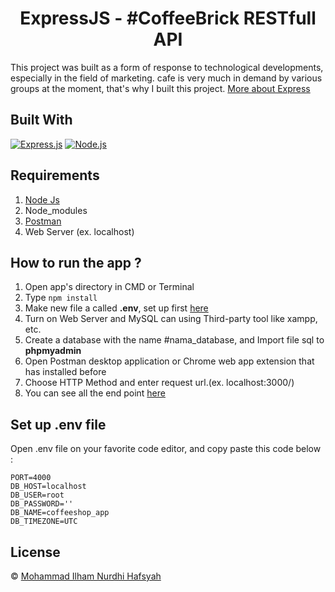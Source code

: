 <h1 align="center">ExpressJS - #CoffeeBrick RESTfull API</h1>

This project was built as a form of response to technological developments, especially in the field of marketing. cafe is very much in demand by various groups at the moment, that's why I built this project. [More about Express](https://en.wikipedia.org/wiki/Express.js)

## Built With

[![Express.js](https://img.shields.io/badge/Express.js-4.x-orange.svg?style=rounded-square)](https://expressjs.com/en/starter/installing.html)
[![Node.js](https://img.shields.io/badge/Node.js-v.12.13-green.svg?style=rounded-square)](https://nodejs.org/)

## Requirements

1. <a href="https://nodejs.org/en/download/">Node Js</a>
2. Node_modules
3. <a href="https://www.getpostman.com/">Postman</a>
4. Web Server (ex. localhost)

## How to run the app ?

1. Open app's directory in CMD or Terminal
2. Type `npm install`
3. Make new file a called **.env**, set up first [here](#set-up-env-file)
4. Turn on Web Server and MySQL can using Third-party tool like xampp, etc.
5. Create a database with the name #nama_database, and Import file sql to **phpmyadmin**
6. Open Postman desktop application or Chrome web app extension that has installed before
7. Choose HTTP Method and enter request url.(ex. localhost:3000/)
8. You can see all the end point [here](https://documenter.getpostman.com/view/13449265/TVsoGVpk)

## Set up .env file

Open .env file on your favorite code editor, and copy paste this code below :

```
PORT=4000
DB_HOST=localhost
DB_USER=root
DB_PASSWORD=''
DB_NAME=coffeeshop_app
DB_TIMEZONE=UTC
```

## License

© [Mohammad Ilham Nurdhi Hafsyah](https://github.com/IlhamHafsyah)
